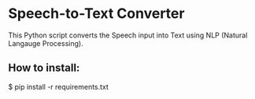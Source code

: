# Speech-to-Text Converter
This Python script converts the Speech input into Text using NLP (Natural Langauge Processing).

## How to install: 
$ pip install -r requirements.txt